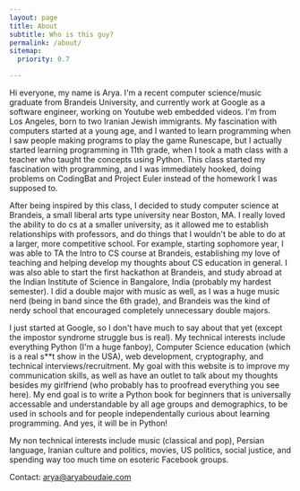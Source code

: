 ```yaml
---
layout: page
title: About
subtitle: Who is this guy?
permalink: /about/
sitemap:
  priority: 0.7

---
```


Hi everyone, my name is Arya. I'm a recent computer science/music graduate from Brandeis University, and currently work at Google as a software engineer, working on Youtube web embedded videos. I'm from Los Angeles, born to two Iranian Jewish immigrants. My fascination with computers started at a young age, and I wanted to learn programming when I saw people making programs to play the game Runescape, but I actually started learning programming in 11th grade, when I took a math class with a teacher who taught the concepts using Python. This class started my fascination with programming, and I was immediately hooked, doing problems on CodingBat and Project Euler instead of the homework I was supposed to. 

After being inspired by this class, I decided to study computer science at Brandeis, a small liberal arts type university near Boston, MA. I really loved the ability to do cs at a smaller university, as it allowed me to establish relationships with professors, and do things that I wouldn't be able to do at a larger, more competitive school. For example, starting sophomore year, I was able to TA the Intro to CS course at Brandeis, establishing my love of teaching and helping develop my thoughts about CS education in general. I was also able to start the first hackathon at Brandeis, and study abroad at the Indian Institute of Science in Bangalore, India (probably my hardest semester). I did a double major with music as well, as I was a huge music nerd (being in band since the 6th grade), and Brandeis was the kind of nerdy school that encouraged completely unnecessary double majors. 

I just started at Google, so I don't have much to say about that yet (except the impostor syndrome struggle bus is real). My technical interests include everything Python (I'm a huge fanboy), Computer Science education (which is a real s\**t show in the USA), web development, cryptography, and technical interviews/recruitment. My goal with this website is to improve my communication skills, as well as have an outlet to talk about my thoughts besides my girlfriend (who probably has to proofread everything you see here). My end goal is to write a Python book for beginners that is universally accessable and understandable by all age groups and demographics, to be used in schools and for people independentally curious about learning programming. And yes, it will be in Python!

My non technical interests include music (classical and pop), Persian language, Iranian culture and politics, movies, US politics, social justice, and spending way too much time on esoteric Facebook groups. 

Contact: arya@aryaboudaie.com

